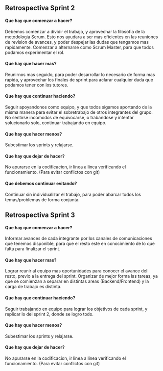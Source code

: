 <h2>Retrospectiva Sprint 2</h2>
<h4>Que hay que comenzar a hacer?</h4>
Debemos comenzar a dividir el trabajo, y aprovechar la filosofia de la metodologia Scrum. Esto nos ayudara a ser mas eficientes en las reuniones de revision de avances, y poder despejar las dudas que tengamos mas rapidamente. Comenzar a alternarse como Scrum Master, para que todos podamos experimentar el rol. 

<h4>Que hay que hacer mas?</h4>
Reunirnos mas seguido, para poder desarrollar lo necesario de forma mas rapida, y aprovechar los finales de sprint para aclarar cualquier duda que podamos tener con los tutores.


<h4>Que hay que continuar haciendo?</h4>
Seguir apoyandonos como equipo, y que todos sigamos aportando de la misma manera para evitar el sobretrabajo de otros integrantes del grupo. No sentirse incomodos de equivocarse, o trabandose y intentar solucionarlo solo, continuar trabajando en equipo.  

<h4>Que hay que hacer menos?</h4>
Subestimar los sprints y relajarse. 


<h4>Que hay que dejar de hacer?</h4>
No apurarse en la codificacion, ir linea a linea verificando el funcionamiento. (Para evitar conflictos con git)

<h4>Que debemos continuar evitando?</h4>
Continuar sin individualizar el trabajo, para poder abarcar todos los temas/problemas de forma conjunta. 



<h2>Retrospectiva Sprint 3</h2>
<h4>Que hay que comenzar a hacer?</h4>
Informar avances de cada integrante por los canales de comunicaciones que tenemos disponible, para que el resto este en conocimiento de lo que falta para finalizar el sprint.

<h4>Que hay que hacer mas?</h4>
Lograr reunir al equipo mas oportunidades para conocer el avance del resto, previo a la entrega del sprint. Organizar de mejor forma las tareas, ya que se comienzan a separar en distintas areas (Backend/Frontend) y la carga de trabajo es distinta.

<h4>Que hay que continuar haciendo?</h4>
Seguir trabajando en equipo para lograr los objetivos de cada sprint, y replicar lo del sprint 2, donde se logro todo.

<h4>Que hay que hacer menos?</h4>
Subestimar los sprints y relajarse. 

<h4>Que hay que dejar de hacer?</h4>
No apurarse en la codificacion, ir linea a linea verificando el funcionamiento. (Para evitar conflictos con git)




